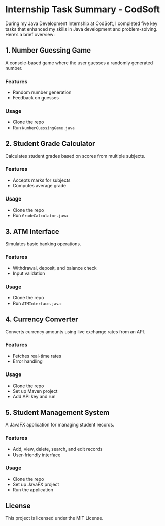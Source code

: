 # Internship Task Summary - CodSoft

During my Java Development Internship at CodSoft, I completed five key tasks that enhanced my skills in Java development and problem-solving. Here’s a brief overview:

## 1. Number Guessing Game
A console-based game where the user guesses a randomly generated number.

### Features
- Random number generation
- Feedback on guesses

### Usage
- Clone the repo
- Run `NumberGuessingGame.java`

## 2. Student Grade Calculator
Calculates student grades based on scores from multiple subjects.

### Features
- Accepts marks for subjects
- Computes average grade

### Usage
- Clone the repo
- Run `GradeCalculator.java`

## 3. ATM Interface
Simulates basic banking operations.

### Features
- Withdrawal, deposit, and balance check
- Input validation

### Usage
- Clone the repo
- Run `ATMInterface.java`

## 4. Currency Converter
Converts currency amounts using live exchange rates from an API.

### Features
- Fetches real-time rates
- Error handling

### Usage
- Clone the repo
- Set up Maven project
- Add API key and run

## 5. Student Management System
A JavaFX application for managing student records.

### Features
- Add, view, delete, search, and edit records
- User-friendly interface

### Usage
- Clone the repo
- Set up JavaFX project
- Run the application

## License
This project is licensed under the MIT License.
